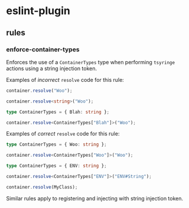 # eslint-plugin

## rules

### enforce-container-types

Enforces the use of a `ContainerTypes` type when performing `tsyringe` actions using a string injection token.

Examples of _incorrect_ `resolve` code for this rule:

```ts
container.resolve("Woo");
```

```ts
container.resolve<string>("Woo");
```

```ts
type ContainerTypes = { Blah: string };

container.resolve<ContainerTypes["Blah"]>("Woo");
```

Examples of _correct_ `resolve` code for this rule:

```ts
type ContainerTypes = { Woo: string };

container.resolve<ContainerTypes["Woo"]>("Woo");
```

```ts
type ContainerTypes = { ENV: string };

container.resolve<ContainerTypes["ENV"]>("ENV#String");
```

```ts
container.resolve(MyClass);
```

Similar rules apply to registering and injecting with string injection token.
